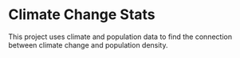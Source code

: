 # Climate Change Stats

This project uses climate and population data to find the connection between climate change and population density.
